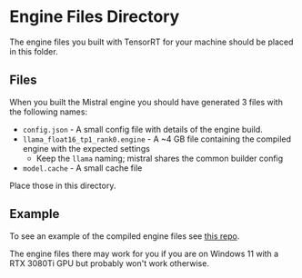 # Engine Files Directory
The engine files you built with TensorRT for your machine should be placed in this folder.

## Files
When you built the Mistral engine you should have generated 3 files with the following names:
- `config.json` - A small config file with details of the engine build.
- `llama_float16_tp1_rank0.engine` - A ~4 GB file containing the compiled engine with the expected settings
  - Keep the `llama` naming; mistral shares the common builder config
- `model.cache` - A small cache file

Place those in this directory.

## Example
To see an example of the compiled engine files see [this repo](https://huggingface.co/gstaff/TensorRT-LLM-engine-Mistral-7B-instruct-v0.2/tree/main).

The engine files there may work for you if you are on Windows 11 with a RTX 3080Ti GPU but probably won't work otherwise.